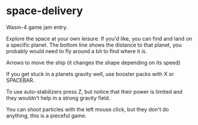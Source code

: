 # space-delivery
Wasm-4 game jam entry.

Explore the space at your own leisure. If you'd like, you can find and land on a specific 
planet. The bottom line shows the distance to that planet, you probably 
would need to fly around a bit to find where it is. 


Arrows to move the ship (it changes the shape depending on its speed)


If you get stuck in a planets gravity well, use booster packs with X or SPACEBAR.


To use auto-stabilizers press  Z, but notice that  their power is limited and they wouldn't help in a strong gravity field.


You can shoot particles with the left mouse click, but they don't do anything, this is a pieceful game.

